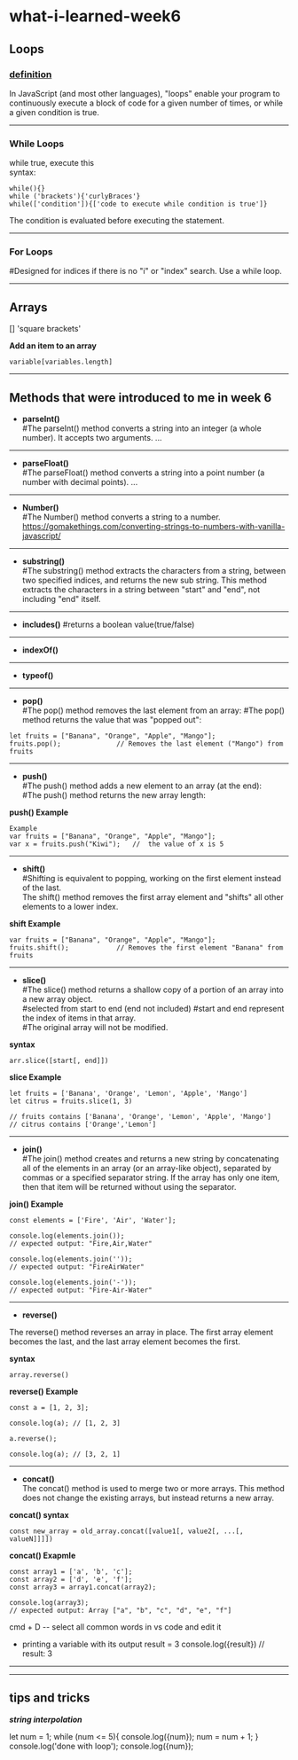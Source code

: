 # what-i-learned-week6

## Loops
### [definition](https://qhmit.com/javascript/tutorial/javascript_while_loop.cfm)
In JavaScript (and most other languages), "loops" enable your program to continuously execute a block of code for a given number of times, or while a given condition is true.  
***
### While Loops
while true, execute this   
syntax:
``` 
while(){}
while ('brackets'){'curlyBraces'}
while(['condition']){['code to execute while condition is true']}
```
The condition is evaluated before executing the statement.
*** 
### For Loops
#Designed for indices
if there is no "i" or "index" search. Use a while loop. 
*** 

## Arrays
[] 'square brackets'

**Add an item to an array**
```
variable[variables.length]
```
***

## Methods that were introduced to me in week 6

- **parseInt()**  
#The parseInt() method converts a string into an integer (a whole number). It accepts two arguments. ...  
***
- **parseFloat()**  
#The parseFloat() method converts a string into a point number (a number with decimal points). ...
***  

- **Number()**  
#The Number() method converts a string to a number.
https://gomakethings.com/converting-strings-to-numbers-with-vanilla-javascript/
***  

- **substring()**  
#The substring() method extracts the characters from a string, between two specified indices, and returns the new sub string.
This method extracts the characters in a string between "start" and "end", not including "end" itself.
***  
- **includes()**
#returns a boolean value(true/false)
***  
- **indexOf()**  
***  
- **typeof()**  
***  
- **pop()**  
#The pop() method removes the last element from an array:
#The pop() method returns the value that was "popped out":
```
let fruits = ["Banana", "Orange", "Apple", "Mango"];
fruits.pop();              // Removes the last element ("Mango") from fruits
```  
***

- **push()**  
#The push() method adds a new element to an array (at the end):  
#The push() method returns the new array length:   


**push() Example**
```
Example
var fruits = ["Banana", "Orange", "Apple", "Mango"];
var x = fruits.push("Kiwi");   //  the value of x is 5
```
***

- **shift()**  
#Shifting is equivalent to popping, working on the first element instead of the last.  
The shift() method removes the first array element and "shifts" all other elements to a lower index.

**shift Example**
```
var fruits = ["Banana", "Orange", "Apple", "Mango"];
fruits.shift();            // Removes the first element "Banana" from fruits
```
***  
- **slice()**  
#The slice() method returns a shallow copy of a portion of an array into a new array object.  
#selected from start to end (end not included) 
#start and end represent the index of items in that array.  
#The original array will not be modified.  

**syntax**
```
arr.slice([start[, end]])
```  

**slice Example**
```
let fruits = ['Banana', 'Orange', 'Lemon', 'Apple', 'Mango']
let citrus = fruits.slice(1, 3)

// fruits contains ['Banana', 'Orange', 'Lemon', 'Apple', 'Mango']
// citrus contains ['Orange','Lemon']
```
***

- **join()**  
#The join() method creates and returns a new string by concatenating all of the elements in an array (or an array-like object), separated by commas or a specified separator string. If the array has only one item, then that item will be returned without using the separator.  

**join() Example**
```
const elements = ['Fire', 'Air', 'Water'];

console.log(elements.join());
// expected output: "Fire,Air,Water"

console.log(elements.join(''));
// expected output: "FireAirWater"

console.log(elements.join('-'));
// expected output: "Fire-Air-Water"
```
***  

- **reverse()**  

The reverse() method reverses an array in place. The first array element becomes the last, and the last array element becomes the first.  

**syntax**
```
array.reverse() 
```
**reverse() Example**
```
const a = [1, 2, 3];

console.log(a); // [1, 2, 3]

a.reverse(); 

console.log(a); // [3, 2, 1]

```
***  

- **concat()**  
The concat() method is used to merge two or more arrays. This method does not change the existing arrays, but instead returns a new array.  

**concat() syntax**
```
const new_array = old_array.concat([value1[, value2[, ...[, valueN]]]])
```

**concat() Exapmle**
```
const array1 = ['a', 'b', 'c'];
const array2 = ['d', 'e', 'f'];
const array3 = array1.concat(array2);

console.log(array3);
// expected output: Array ["a", "b", "c", "d", "e", "f"]
```

cmd + D -- select all common words in vs code and edit it

- printing a variable with its output
result = 3 
console.log({result}) 
// result: 3
***
*** 

## tips and tricks

***string interpolation***

let num = 1;
while (num <= 5){
    console.log({num});
    num = num + 1;
}
console.log('done with loop');
console.log({num});
```